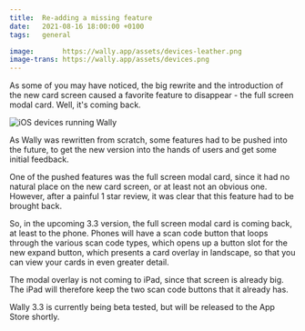 ```yaml
---
title:  Re-adding a missing feature
date:   2021-08-16 18:00:00 +0100
tags:   general

image:       https://wally.app/assets/devices-leather.png
image-trans: https://wally.app/assets/devices.png
---
```


As some of you may have noticed, the big rewrite and the introduction of the new card screen caused a favorite feature to disappear - the full screen modal card. Well, it's coming back.

![iOS devices running Wally]({{page.image-trans}})

As Wally was rewritten from scratch, some features had to be pushed into the future, to get the new version into the hands of users and get some initial feedback.

One of the pushed features was the full screen modal card, since it had no natural place on the new card screen, or at least not an obvious one. However, after a painful 1 star review, it was clear that this feature had to be brought back.

So, in the upcoming 3.3 version, the full screen modal card is coming back, at least to the phone. Phones will have a scan code button that loops through the various scan code types, which opens up a button slot for the new expand button, which presents a card overlay in landscape, so that you can view your cards in even greater detail.

The modal overlay is not coming to iPad, since that screen is already big. The iPad will therefore keep the two scan code buttons that it already has.

Wally 3.3 is currently being beta tested, but will be released to the App Store shortly.
